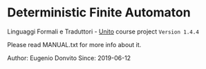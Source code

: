 # Deterministic Finite Automaton 
Linguaggi Formali e Traduttori - [Unito](https://en.unito.it/) course project `Version 1.4.4`

Please read MANUAL.txt for more info about it.

Author: Eugenio Donvito
Since: 2019-06-12
